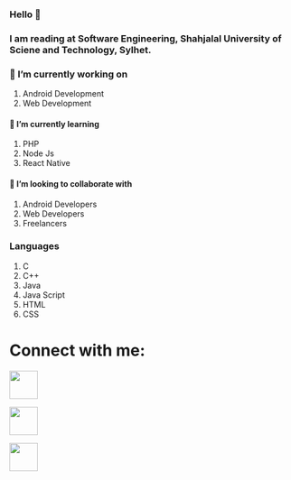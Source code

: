 ### Hello 👋 

### I am reading at Software Engineering, Shahjalal University of Sciene and Technology, Sylhet.

<!--
**AbidAhmed2018831062/AbidAhmed2018831062** is a ✨ _special_ ✨ repository because its `README.md` (this file) appears on your GitHub profile.

Here are some ideas to get you started:

- 🔭 I’m currently working on ...
- 🌱 I’m currently learning ...
- 👯 I’m looking to collaborate on ...
- 🤔 I’m looking for help with ...
- 💬 Ask me about ...
- 📫 How to reach me: ...
- 😄 Pronouns: ...
- ⚡ Fun fact: ...
-->
### 🔭 I’m currently working on 

1) Android Development
2) Web Development

#### 🌱 I’m currently learning 

1) PHP
2) Node Js
3) React Native

#### 👯 I’m looking to collaborate with

1) Android Developers
2) Web Developers
3) Freelancers

### Languages

1) C
2) C++
3) Java
4) Java Script
5) HTML
6) CSS

# Connect with me:

<a href="https://codeforces.com/profile/Ahmed_Abid">
  <img src="https://user-images.githubusercontent.com/61650337/136100700-43b31347-476e-4f10-97e4-cd5bee891ea0.png" width="50" height="50">
 </a>
 
 <a href="https://vjudge.net/user/AbidAhmed"><img src="https://user-images.githubusercontent.com/61650337/136102555-9adaf5df-6cdb-46d4-9ccd-74b7d4a93b54.jpg" height="50" width="50"></a>
 
 <a href="https://www.stopstalk.com/user/profile/ahmedleo12"><img src="![StopStalk](https://user-images.githubusercontent.com/61650337/136102935-f1590e74-9c66-4505-805b-fcb162691127.png)" width="50" height="50"></a>









